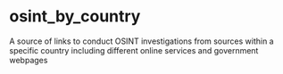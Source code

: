 # osint_by_country
A source of links to conduct OSINT investigations from sources within a specific country including different online services and government webpages 
